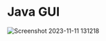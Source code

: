 # Java GUI
 
![Screenshot 2023-11-11 131218](https://github.com/Mark-Muuo/Java-GUI/assets/134997241/51a10ccb-50a7-4f64-9747-731604e6d5c4)
